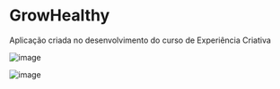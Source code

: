 # GrowHealthy
Aplicação criada no desenvolvimento do curso de Experiência Criativa

![image](https://user-images.githubusercontent.com/107360437/236090373-9ca0f72e-d7a2-4af1-8706-b68cc2b2bf22.png)

![image](https://user-images.githubusercontent.com/107360437/236090397-6146f111-1d04-4414-98b8-f8f368b9fccc.png)

